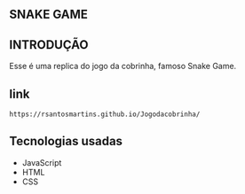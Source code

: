 ## SNAKE GAME

## INTRODUÇÃO

Esse é uma replica do jogo da cobrinha, famoso Snake Game.

## link 
```
https://rsantosmartins.github.io/Jogodacobrinha/
```
## Tecnologias usadas

* JavaScript
* HTML
* CSS